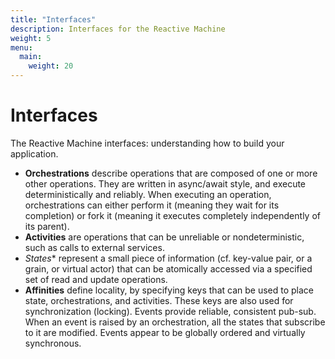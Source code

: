 ```yaml
---
title: "Interfaces"
description: Interfaces for the Reactive Machine
weight: 5
menu:
  main: 
    weight: 20
---
```


# Interfaces 

The Reactive Machine interfaces: understanding how to build your application.

* **Orchestrations** describe operations that are composed of one or more other operations. They are written in async/await style, and execute deterministically and reliably. When executing an operation, orchestrations can either perform it (meaning they wait for its completion) or fork it (meaning it executes completely independently of its parent).
* **Activities** are operations that can be unreliable or nondeterministic, such as calls to external services.
* *States** represent a small piece of information (cf. key-value pair, or a grain, or virtual actor) that can be atomically accessed via a specified set of read and update operations.
* **Affinities** define locality, by specifying keys that can be used to place state, orchestrations, and activities. These keys are also used for synchronization (locking). Events provide reliable, consistent pub-sub. When an event is raised by an orchestration, all the states that subscribe to it are modified. Events appear to be globally ordered and virtually synchronous.